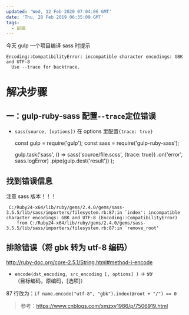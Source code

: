 ```yaml
---
updated: 'Wed, 12 Feb 2020 07:04:06 GMT'
date: 'Thu, 28 Feb 2019 06:35:09 GMT'
tags:
  - 前端
---
```


今天 gulp 一个项目编译 sass 时提示

```
Encoding::CompatibilityError: incompatible character encodings: GBK and UTF-8
  Use --trace for backtrace.
```

# 解决步骤

## 一：gulp-ruby-sass 配置`--trace`定位错误

-   `sass(source, [options])`
    在 options 里配置`{trace: true}`

    const gulp = require('gulp');
    const sass = require('gulp-ruby-sass');

    gulp.task('sass', () =>
    sass('source/file.scss', {trace: true})
    .on('error', sass.logError)
    .pipe(gulp.dest('result'))
    );

## 找到错误信息

注意 sass 版本！！！

```
 C:/Ruby24-x64/lib/ruby/gems/2.4.0/gems/sass-3.5.5/lib/sass/importers/filesystem.rb:87:in `index': incompatible character encodings: GBK and UTF-8 (Encoding::CompatibilityError)
    from C:/Ruby24-x64/lib/ruby/gems/2.4.0/gems/sass-3.5.5/lib/sass/importers/filesystem.rb:87:in `remove_root'
```

## 排除错误（将 gbk 转为 utf-8 编码）

<http://ruby-doc.org/core-2.5.1/String.html#method-i-encode>

-   `encode(dst_encoding, src_encoding [, options] )` → str\
    （目标编码，原编码，\[选项]）

87 行改为：`if name.encode("utf-8", "gbk").index(@root + "/") == 0`

> 参考：<https://www.cnblogs.com/xmzxy1986/p/7506919.html>
